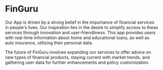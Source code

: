 # FinGuru
Our App is driven by a strong belief in the importance of financial services in people's lives. Our 
inspiration lies in the desire to simplify access to these services through innovation and user-friendliness. 
This app provides users with real-time information about home and educational loans, as well as auto insurance, 
utilizing their personal data. 

The future of FinGuru involves expanding our services to offer advice on new types of financial products, 
staying current with market trends, and gathering user data for further enhancements and policy customization.
